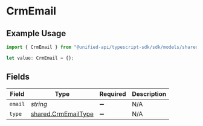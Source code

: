 # CrmEmail

## Example Usage

```typescript
import { CrmEmail } from "@unified-api/typescript-sdk/sdk/models/shared";

let value: CrmEmail = {};
```

## Fields

| Field                                                             | Type                                                              | Required                                                          | Description                                                       |
| ----------------------------------------------------------------- | ----------------------------------------------------------------- | ----------------------------------------------------------------- | ----------------------------------------------------------------- |
| `email`                                                           | *string*                                                          | :heavy_minus_sign:                                                | N/A                                                               |
| `type`                                                            | [shared.CrmEmailType](../../../sdk/models/shared/crmemailtype.md) | :heavy_minus_sign:                                                | N/A                                                               |